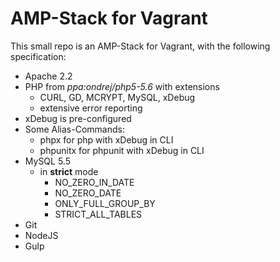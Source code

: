 # AMP-Stack for Vagrant
This small repo is an AMP-Stack for Vagrant, with the following specification:

- Apache 2.2
- PHP from *ppa:ondrej/php5-5.6* with extensions
    - CURL, GD, MCRYPT, MySQL, xDebug
    - extensive error reporting
- xDebug is pre-configured
- Some Alias-Commands:
    - phpx for php with xDebug in CLI
    - phpunitx for phpunit with xDebug in CLI
- MySQL 5.5
    - in **strict** mode
        - NO_ZERO_IN_DATE
        - NO_ZERO_DATE
        - ONLY_FULL_GROUP_BY
        - STRICT_ALL_TABLES
- Git
- NodeJS
- Gulp
